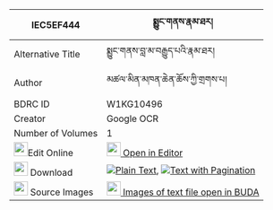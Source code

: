|IEC5EF444|སྨྱུང་གནས་རྣམ་ཐར། 
| --- | --- 
|Alternative Title |སྨྱུང་གནས་བླ་མ་བརྒྱུད་པའི་རྣམ་ཐར།
|Author| མཚལ་མིན་མཁན་ཆེན་ཆོས་ཀྱི་གྲགས་པ།
|BDRC ID | W1KG10496
|Creator | Google OCR
|Number of Volumes| 1
|<img width="25" src="https://img.icons8.com/color/25/000000/edit-property.png">Edit Online| [<img width="25" src="https://avatars.githubusercontent.com/u/45091458?s=200&v=4"> Open in Editor](http://editor.openpecha.org/IEC5EF444)
|<img width="25" src="https://img.icons8.com/fluent/48/000000/download-2.png"/>  Download | [![](https://img.icons8.com/color/20/000000/txt.png)Plain Text](https://github.com/Openpecha/IEC5EF444/releases/download/v2/nyungne_namtar_plain_IEC5EF444.zip), [![](https://img.icons8.com/color/20/000000/txt.png)Text with Pagination](https://github.com/Openpecha/IEC5EF444/releases/download/v2/nyungne_namtar_pages_IEC5EF444.zip)
|<img width="25" src="https://img.icons8.com/plasticine/100/000000/pictures-folder.png"/>  Source Images | [<img width="25" src="https://library.bdrc.io/icons/BUDA-small.svg"> Images of text file open in BUDA](https://library.bdrc.io/show/bdr:W1KG10496)